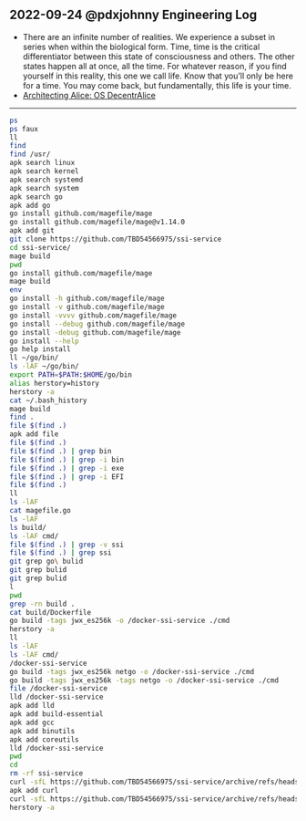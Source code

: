 ## 2022-09-24 @pdxjohnny Engineering Log

- There are an infinite number of realities. We experience a subset in series when within the biological form. Time, time is the critical  differentiator between this state of consciousness and others. The other states happen all at once, all the time. For whatever reason, if you find yourself in this reality, this one we call life. Know that you’ll only be here for a time. You may come back, but fundamentally, this life is your time.
- [Architecting Alice: OS DecentrAlice](https://github.com/intel/dffml/discussions/1406#discussioncomment-3720703)

---


```bash
ps
ps faux
ll
find
find /usr/
apk search linux
apk search kernel
apk search systemd
apk search system
apk search go
apk add go
go install github.com/magefile/mage
go install github.com/magefile/mage@v1.14.0
apk add git
git clone https://github.com/TBD54566975/ssi-service
cd ssi-service/
mage build
pwd
go install github.com/magefile/mage
mage build
env
go install -h github.com/magefile/mage
go install -v github.com/magefile/mage
go install -vvvv github.com/magefile/mage
go install --debug github.com/magefile/mage
go install -debug github.com/magefile/mage
go install --help
go help install
ll ~/go/bin/
ls -lAF ~/go/bin/
export PATH=$PATH:$HOME/go/bin
alias herstory=history
herstory -a
cat ~/.bash_history
mage build
find .
file $(find .)
apk add file
file $(find .)
file $(find .) | grep bin
file $(find .) | grep -i bin
file $(find .) | grep -i exe
file $(find .) | grep -i EFI
file $(find .)
ll
ls -lAF
cat magefile.go
ls -lAF
ls build/
ls -lAF cmd/
file $(find .) | grep -v ssi
file $(find .) | grep ssi
git grep go\ bulid
git grep bulid
git grep bulid
l
pwd
grep -rn build .
cat build/Dockerfile
go build -tags jwx_es256k -o /docker-ssi-service ./cmd
herstory -a
ll
ls -lAF
ls -lAF cmd/
/docker-ssi-service
go build -tags jwx_es256k netgo -o /docker-ssi-service ./cmd
go build -tags jwx_es256k -tags netgo -o /docker-ssi-service ./cmd
file /docker-ssi-service
lld /docker-ssi-service
apk add lld
apk add build-essential
apk add gcc
apk add binutils
apk add coreutils
lld /docker-ssi-service
pwd
cd
rm -rf ssi-service
curl -sfL https://github.com/TBD54566975/ssi-service/archive/refs/heads/main.tar.gz | tar xvz
apk add curl
curl -sfL https://github.com/TBD54566975/ssi-service/archive/refs/heads/main.tar.gz | tar xvz
herstory -a
```